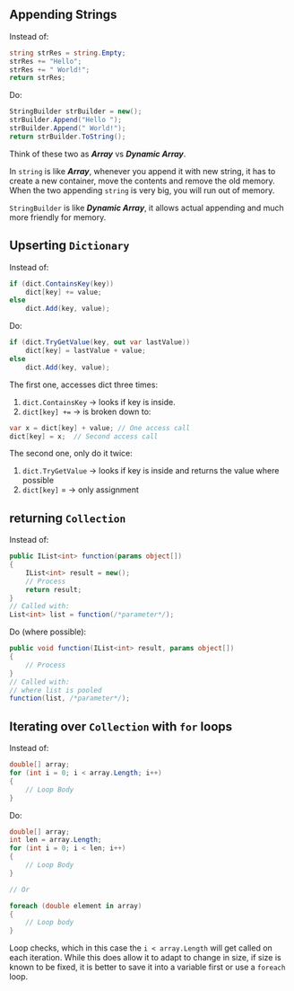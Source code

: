 ## Appending Strings

Instead of:

```cs
string strRes = string.Empty;
strRes += "Hello";
strRes += " World!";
return strRes;
```

Do:
```cs
StringBuilder strBuilder = new();
strBuilder.Append("Hello ");
strBuilder.Append(" World!");
return strBuilder.ToString();
```

Think of these two as ***Array*** vs ***Dynamic Array***.

In `string` is like ***Array***, whenever you append it with new string, it has to create a new container, move the contents and remove the old memory. When the two appending `string` is very big, you will run out of memory.

`StringBuilder` is like ***Dynamic Array***, it allows actual appending and much more friendly for memory.

## Upserting `Dictionary`

Instead of:

```cs
if (dict.ContainsKey(key))
    dict[key] += value;
else
    dict.Add(key, value);
```

Do:

```cs
if (dict.TryGetValue(key, out var lastValue))
    dict[key] = lastValue + value;
else
    dict.Add(key, value);
```

The first one, accesses dict three times:

1. `dict.ContainsKey` -> looks if key is inside.
2. `dict[key] +=` -> is broken down to:

```cs
var x = dict[key] + value; // One access call
dict[key] = x;  // Second access call
```

The second one, only do it twice:

1. `dict.TryGetValue` -> looks if key is inside and returns the value where possible
2. `dict[key]` = -> only assignment

## returning `Collection`

Instead of:

```cs
public IList<int> function(params object[])
{
    IList<int> result = new();
    // Process
    return result;
}
// Called with:
List<int> list = function(/*parameter*/);
```

Do (where possible):

```cs
public void function(IList<int> result, params object[])
{
    // Process
}
// Called with:
// where list is pooled
function(list, /*parameter*/);
```

## Iterating over `Collection` with `for` loops

Instead of:

```cs
double[] array;
for (int i = 0; i < array.Length; i++)
{
    // Loop Body
}
```

Do:

```cs
double[] array;
int len = array.Length;
for (int i = 0; i < len; i++)
{
    // Loop Body
}

// Or

foreach (double element in array)
{
    // Loop body
}
```

Loop checks, which in this case the `i < array.Length` will get called on each iteration. While this does allow it to adapt to change in size, if size is known to be fixed, it is better to save it into a variable first or use a `foreach` loop.

